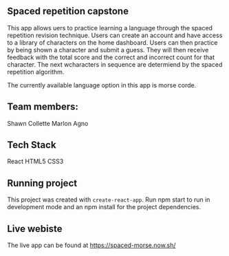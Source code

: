 ## Spaced repetition capstone
This app allows uers to practice learning a language through the spaced repetition revision technique. Users can create an account and have access to a library of characters on the home dashboard.  Users can then practice by being shown a character and submit a guess.  They will then receive feedback with the total score and the correct and incorrect count for that character. The next wcharacters in sequence are determiend by the spaced repetition algorithm.

The currently available language option in this app is morse corde.

## Team members:
Shawn Collette
Marlon Agno

## Tech Stack
React
HTML5
CSS3

## Running project
This project was created with `create-react-app`.  Run npm start to run in development mode and an npm install for the project dependencies.

## Live webiste
The live app can be found at https://spaced-morse.now.sh/